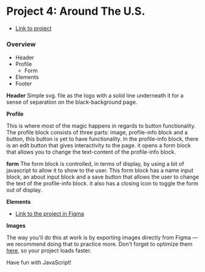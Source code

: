 # Project 4: Around The U.S.

* [Link to project]()

### Overview

* Header
* Profile
  * Form
* Elements
* Footer

**Header**
Simple svg. file as the logo with a solid line underneath it for a sense of separation on the black-background page.

**Profile**

This is where most of the magic happens in regards to button functionality. The profile block consists of three parts: image, profile-info block and a button, this button is yet to have functionality. In the profile-info block, there is an edit button that gives interactivity to the page. it opens a form block that allows you to change the text-content of the profile-info block.

  **form**
The form block is controlled, in terms of display, by using a bit of javascript to allow it to show to the user. This form block has a name input block, an about input block and a save button that allows the user to change the text of the profile-info block. it also has a closing icon to toggle the form out of display.

**Elements**


* [Link to the project in Figma](https://www.figma.com/file/mUgu8OSHWE0M6p6vfwmdu9/Sprint-4-Around-The-U.S.-desktop-mobile?node-id=0%3A1)

**Images**

The way you'll do this at work is by exporting images directly from Figma — we recommend doing that to practice more. Don't forget to optimize them [here](https://tinypng.com/), so your project loads faster. 

Have fun with JavaScript!
